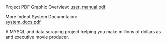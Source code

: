 
Project PDF Graphic Overview:
[user_manual.pdf](https://github.com/user-attachments/files/19263794/user_manual.pdf)

More Indept System Documntaion:  
[system_docs.pdf](https://github.com/user-attachments/files/19263791/system_docs.pdf)


A MYSQL and data scraping project helping you make millions of dollars as and executive movie producer.

